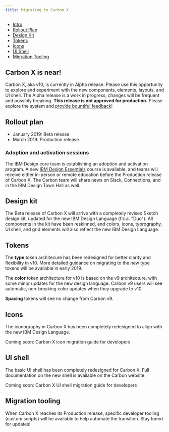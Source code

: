 ```yaml
---
title: Migrating to Carbon X
---
```

<anchor-links>
<ul>
  <li><a href="#carbon-x-is-near">Intro</a></li>
  <li><a href="#rollout-plan">Rollout Plan</a></li>
  <li><a href="#design-kit">Design Kit</a></li>
  <li><a href="#tokens">Tokens</a></li>
  <li><a href="#icons">Icons</a></li>
  <li><a href="#ui-shell">UI Shell</a></li>
  <li><a href="#migration-tooling">Migration Tooling</a></li>
</ul>
</anchor-links>

## Carbon X is near!
Carbon X, aka v10, is currently in Alpha release. Please use this opportunity to explore and experiment with the new components, elements, layouts, and UI shell. The Alpha release is a work in progress; changes will be frequent and possibly breaking. **This release is not approved for production.** Please explore the system and [provide bountiful feedback](../help/support#github-issues)! 

## Rollout plan
- January 2019: Beta release
- March 2019: Production release

### Adoption and activation sessions
<p>The IBM Design core team is establishing an adoption and activation program. A new <a href="https://w3.ibm.com/design/essentials" target="blank">IBM Design Essentials</a> course is available, and teams will receive either in-person or remote education before the Production release of Carbon X. The Carbon team will share news on Slack, Connections, and in the IBM Design Town Hall as well.</p>

## Design kit
The Beta release of Carbon X will arrive with a completely revised Sketch design kit, updated for the new IBM Design Language (f.k.a. "Duo"). All components in the kit have been reskinned, and colors, icons, typrography, UI shell, and grid elements will also reflect the new IBM Design Language.

## Tokens
The **type** token architecure has been redesigned for better clarity and flexibility in v10. More detailed guidance on migrating to the new type tokens will be available in early 2019.

The **color** token architecture for v10 is based on the v9 architecture, with some minor updates for the new design language. Carbon v9 users will see automatic, non-breaking color updates when they upgrade to v10.

**Spacing** tokens will see no change from Carbon v9.

## Icons
The iconography in Carbon X has been completely redesigned to align with the new IBM Design Language. 

Coming soon: Carbon X icon migration guide for developers

## UI shell
The basic UI shell has been completely redesigned for Carbon X. Full documentation on the new shell is available on the Carbon website. 

Coming soon: Carbon X UI shell migration guide for developers

## Migration tooling

When Carbon X reaches its Production release, specific developer tooling (custom scripts) will be available to help automate the transition. Stay tuned for updates! 

